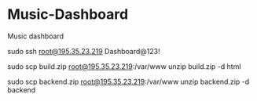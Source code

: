 # Music-Dashboard
Music dashboard



sudo ssh root@195.35.23.219
Dashboard@123!

sudo scp build.zip root@195.35.23.219:/var/www
unzip build.zip -d html

sudo scp backend.zip root@195.35.23.219:/var/www
unzip backend.zip -d backend
 
 